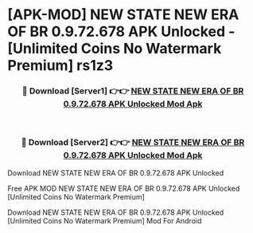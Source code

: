 # [APK-MOD] NEW STATE   NEW ERA OF BR 0.9.72.678 APK Unlocked - [Unlimited Coins No Watermark Premium] rs1z3



<div align="center">
<h3>🔴 Download [Server1] 👉👉 <a href="https://momento.my/?title=NEW_STATE___NEW_ERA_OF_BR_0.9.72.678_APK_Unlocked">NEW STATE   NEW ERA OF BR 0.9.72.678 APK Unlocked Mod Apk</a></h3><br>

<h3>🔴 Download [Server2] 👉👉 <a href="https://momento.my/?title=NEW_STATE___NEW_ERA_OF_BR_0.9.72.678_APK_Unlocked">NEW STATE   NEW ERA OF BR 0.9.72.678 APK Unlocked Mod Apk</a></h3>
</div>



Download NEW STATE   NEW ERA OF BR 0.9.72.678 APK Unlocked 

Free APK MOD NEW STATE   NEW ERA OF BR 0.9.72.678 APK Unlocked [Unlimited Coins No Watermark Premium]

Download NEW STATE   NEW ERA OF BR 0.9.72.678 APK Unlocked [Unlimited Coins No Watermark Premium] Mod For Android
